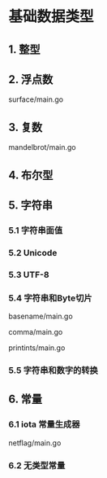 # 基础数据类型

## 1. 整型

## 2. 浮点数

surface/main.go

## 3. 复数

mandelbrot/main.go

## 4. 布尔型

## 5. 字符串

### 5.1  字符串面值

### 5.2 Unicode

### 5.3 UTF-8

### 5.4 字符串和Byte切片

basename/main.go

comma/main.go

printints/main.go

### 5.5 字符串和数字的转换

## 6. 常量

### 6.1 iota 常量生成器

netflag/main.go

### 6.2 无类型常量